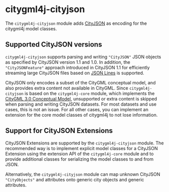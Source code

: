 # citygml4j-cityjson

The `citygml4j-cityjson` module adds [CityJSON](https://www.cityjson.org/) as encoding for the citygml4j model
classes.

## Supported CityJSON versions
`citygml4j-cityjson` supports parsing and writing `"CityJSON"` JSON objects as specified by CityJSON version 1.1 and
1.0. In addition, the `"CityJSONFeature"` approach introduced in CityJSON 1.1 for efficiently streaming large CityJSON
files based on [JSON Lines](https://jsonlines.org/) is supported.

CityJSON only encodes a subset of the CityGML conceptual model, and also provides extra content not available
in CityGML. Since `citygml4j-cityjson` is based on the `citygml4j-core` module, which implements the
[CityGML 3.0 Conceptual Model](https://docs.ogc.org/is/20-010/20-010.html), unsupported or extra content is skipped
when parsing and writing CityJSON datasets. For most datasets and use cases, this is not an issue. For all other
cases, you can implement an extension for the core model classes of citygml4j to not lose information.

## Support for CityJSON Extensions
CityJSON Extensions are supported by the `citygml4j-cityjson` module. The recommended way is to implement explicit
model classes for a CityJSON Extension using the extension API of the `citygml4j-core` module and to provide
additional classes for serializing the model classes to and from JSON.

Alternatively, the `citygml4j-cityjson` module can map unknown CityJSON `"CityObjects"` and attributes onto generic
city objects and generic attributes.